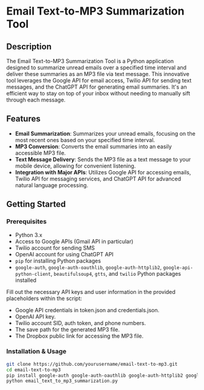 # Email Text-to-MP3 Summarization Tool

## Description

The Email Text-to-MP3 Summarization Tool is a Python application designed to summarize unread emails over a specified time interval and deliver these summaries as an MP3 file via text message. This innovative tool leverages the Google API for email access, Twilio API for sending text messages, and the ChatGPT API for generating email summaries. It's an efficient way to stay on top of your inbox without needing to manually sift through each message.

## Features

- **Email Summarization**: Summarizes your unread emails, focusing on the most recent ones based on your specified time interval.
- **MP3 Conversion**: Converts the email summaries into an easily accessible MP3 file.
- **Text Message Delivery**: Sends the MP3 file as a text message to your mobile device, allowing for convenient listening.
- **Integration with Major APIs**: Utilizes Google API for accessing emails, Twilio API for messaging services, and ChatGPT API for advanced natural language processing.

## Getting Started

### Prerequisites

- Python 3.x
- Access to Google APIs (Gmail API in particular)
- Twilio account for sending SMS
- OpenAI account for using ChatGPT API
- `pip` for installing Python packages
- `google-auth`, `google-auth-oauthlib`, `google-auth-httplib2`, `google-api-python-client`, `beautifulsoup4`, `gtts`, and `twilio` Python packages installed
  
Fill out the necessary API keys and user information in the provided placeholders within the script:
- Google API credentials in token.json and credentials.json.
- OpenAI API key.
- Twilio account SID, auth token, and phone numbers.
- The save path for the generated MP3 file.
- The Dropbox public link for accessing the MP3 file.

### Installation & Usage

```bash
git clone https://github.com/yourusername/email-text-to-mp3.git
cd email-text-to-mp3
pip install google-auth google-auth-oauthlib google-auth-httplib2 google-api-python-client beautifulsoup4 gtts twilio
python email_text_to_mp3_summarization.py
```



